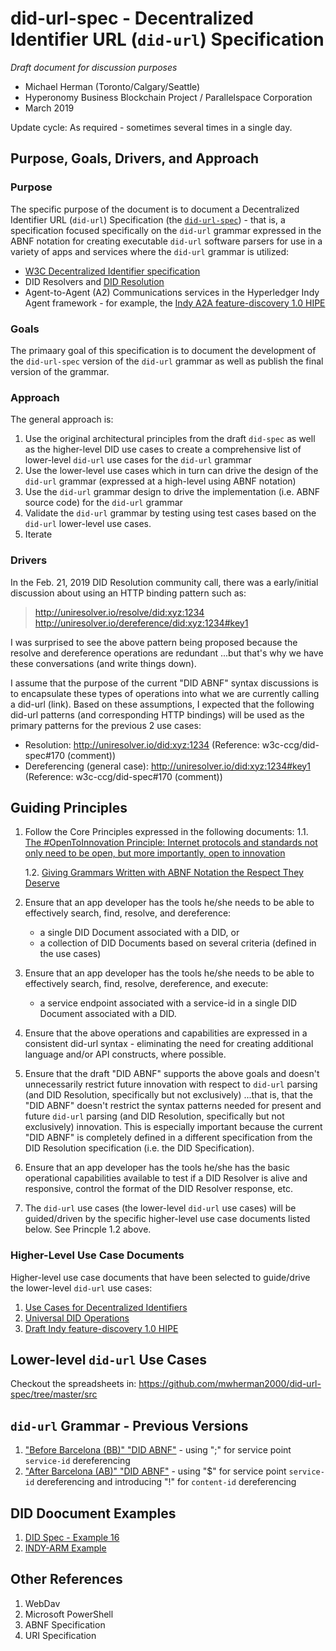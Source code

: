 # did-url-spec - Decentralized Identifier URL (`did-url`) Specification

_Draft document for discussion purposes_

- Michael Herman (Toronto/Calgary/Seattle)
- Hyperonomy Business Blockchain Project / Parallelspace Corporation
- March 2019

Update cycle: As required - sometimes several times in a single day.

## Purpose, Goals, Drivers, and Approach

### Purpose

The specific purpose of the document is to document a Decentralized Identifier URL (`did-url`) Specification (the [`did-url-spec`](https://github.com/mwherman2000/did-url-spec)) - that is, a specification focused specifically on the `did-url` grammar expressed in the ABNF notation for creating executable `did-url` software parsers for use in a variety of apps and services where the `did-url` grammar is utilized:

- [W3C Decentralized Identifier specification](https://github.com/w3c-ccg/did-spec)
- DID Resolvers and [DID Resolution](https://github.com/w3c-ccg/did-resolution)
- Agent-to-Agent (A2) Communications services in the Hyperledger Indy Agent framework - for example, the [Indy A2A feature-discovery 1.0 HIPE](https://github.com/dhh1128/indy-hipe/blob/9c7722d208cfe0a336cb67a626cbbb192ae73f8c/text/feature-discovery/README.md) 

### Goals

The primaary goal of this specification is to document the development of the `did-url-spec` version of the `did-url` grammar as well as publish the final version of the grammar.

### Approach

The general approach is:

 1. Use the original architectural principles from the draft `did-spec` as well as the higher-level DID use cases to create a comprehensive list of lower-level `did-url` use cases for the `did-url` grammar
 2. Use the lower-level use cases which in turn can drive the design of the `did-url` grammar (expressed at a high-level using ABNF notation) 
 3. Use the `did-url` grammar design to drive the implementation (i.e. ABNF source code) for the `did-url` grammar
 4. Validate the `did-url` grammar by testing using test cases based on the `did-url` lower-level use cases.
 5. Iterate

### Drivers

In the Feb. 21, 2019 DID Resolution community call, there was a early/initial discussion about using an HTTP binding pattern such as:

>http://uniresolver.io/resolve/did:xyz:1234
>http://uniresolver.io/dereference/did:xyz:1234#key1

I was surprised to see the above pattern being proposed because the resolve and dereference operations are redundant ...but that's why we have these conversations (and write things down).

I assume that the purpose of the current "DID ABNF" syntax discussions is to encapsulate these types of operations into what we are currently calling a did-url (link). Based on these assumptions, I expected that the following did-url patterns (and corresponding HTTP bindings) will be used as the primary patterns for the previous 2 use cases:

- Resolution: http://uniresolver.io/did:xyz:1234 (Reference: w3c-ccg/did-spec#170 (comment))
- Dereferencing (general case): http://uniresolver.io/did:xyz:1234#key1 (Reference: w3c-ccg/did-spec#170 (comment))

## Guiding Principles

1. Follow the Core Principles expressed in the following documents:
   1.1. [The #OpenToInnovation Principle: Internet protocols and standards not only need to be open, but more importantly, open to innovation](https://hyperonomy.com/2019/03/12/internet-protocols-and-standards-not-only-need-to-be-open-but-more-importantly-open-to-innovation/)

   1.2. [Giving Grammars Written with ABNF Notation the Respect They Deserve](https://hyperonomy.com/2019/03/11/giving-grammars-written-with-abnf-notation-the-respect-they-deserve/)
2. Ensure that an app developer has the tools he/she needs to be able to effectively search, find, resolve, and dereference:
   - a single DID Document associated with a DID, or
   - a collection of DID Documents based on several criteria (defined in the use cases)
3. Ensure that an app developer has the tools he/she needs to be able to effectively search, find, resolve, dereference, and execute:
   - a service endpoint associated with a service-id in a single DID Document associated with a DID.
4. Ensure that the above operations and capabilities are expressed in a consistent did-url syntax - eliminating the need for creating additional language and/or API constructs, where possible.
5. Ensure that the draft "DID ABNF" supports the above goals and doesn't unnecessarily restrict future innovation with respect to `did-url` parsing (and DID Resolution, specifically but not exclusively) ...that is, that the "DID ABNF" doesn't restrict the syntax patterns needed for present and future  `did-url` parsing (and DID Resolution, specifically but not exclusively) innovation. This is especially important because the current "DID ABNF" is completely defined in a different specification from the DID Resolution specification (i.e. the DID Specification).
6. Ensure that an app developer has the tools he/she has the basic operational capabilities available to test if a DID Resolver is alive and responsive, control the format of the DID Resolver response, etc.
7. The `did-url` use cases (the lower-level `did-url` use cases) will be guided/driven by the specific higher-level use case documents listed below. See Princple 1.2 above.

### Higher-Level Use Case Documents

Higher-level use case documents that have been selected to guide/drive the lower-level `did-url` use cases:
1. [Use Cases for Decentralized Identifiers](https://w3c-ccg.github.io/did-use-cases/)
2. [Universal DID Operations](https://github.com/WebOfTrustInfo/rwot8-barcelona/blob/master/topics-and-advance-readings/Universal-DID-Operations.md)
3. [Draft Indy feature-discovery 1.0 HIPE](https://github.com/dhh1128/indy-hipe/blob/9c7722d208cfe0a336cb67a626cbbb192ae73f8c/text/feature-discovery/README.md)

## Lower-level `did-url` Use Cases

Checkout the spreadsheets in: https://github.com/mwherman2000/did-url-spec/tree/master/src

## `did-url` Grammar - Previous Versions

1. ["Before Barcelona (BB)" "DID ABNF"](abnf/did-abnf-2019-03-07.abnf) - using ";" for service point `service-id` dereferencing
2. ["After Barcelona (AB)" "DID ABNF"](abnf/did-abnf-2019-03-06.abnf) - using "$" for service point `service-id` dereferencing and introducing "!" for `content-id` dereferencing

## DID Doocument Examples

1. [DID Spec - Example 16](examples\did-spec-example16.json)
2. [INDY-ARM Example](examples\INDY-ARM-example.json)

## Other References

1. WebDav
2. Microsoft PowerShell
3. ABNF Specification
4. URI Specification
